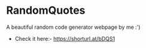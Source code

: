 # RandomQuotes
A beautiful random code generator webpage by me :')

* Check it here:-
https://shorturl.at/bDQS1
